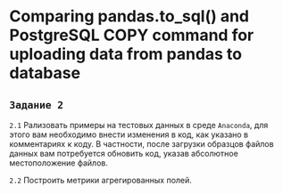 # Comparing pandas.to_sql() and PostgreSQL COPY command for uploading data from pandas to database

## `Задание 2`

`2.1` Рализовать примеры на тестовых данных в среде `Anaconda`, для этого вам необходимо внести изменения в код, как указано в комментариях к коду. 
В частности, после загрузки образцов файлов данных вам потребуется обновить код, указав абсолютное местоположение файлов.

`2.2` Построить метрики агрегированных полей.
